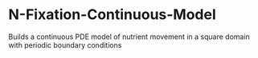 # N-Fixation-Continuous-Model
Builds a continuous PDE model of nutrient movement in a square domain with periodic boundary conditions
